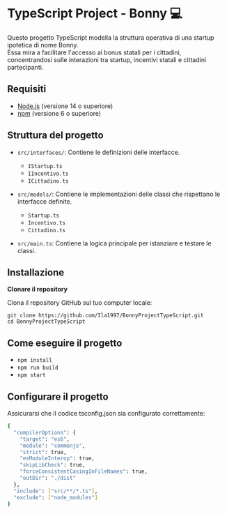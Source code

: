 # TypeScript Project - Bonny :computer:

Questo progetto TypeScript modella la struttura operativa di una startup ipotetica di nome Bonny.</br>Essa mira a facilitare l'accesso ai bonus statali per i cittadini, concentrandosi sulle interazioni tra startup, incentivi statali e cittadini partecipanti.

## Requisiti

- [Node.js](https://nodejs.org/) (versione 14 o superiore)
- [npm](https://www.npmjs.com/) (versione 6 o superiore)

## Struttura del progetto

- `src/interfaces/`: Contiene le definizioni delle interfacce.
  - `IStartup.ts`
  - `IIncentivo.ts`
  - `ICittadino.ts`

- `src/models/`: Contiene le implementazioni delle classi che rispettano le interfacce definite.
  - `Startup.ts`
  - `Incentivo.ts`
  - `Cittadino.ts`

- `src/main.ts`: Contiene la logica principale per istanziare e testare le classi.

## Installazione

**Clonare il repository**

   Clona il repository GitHub sul tuo computer locale:

   `git clone https://github.com/Ila1997/BonnyProjectTypeScript.git` </br>
   `cd BonnyProjectTypeScript`
   
## Come eseguire il progetto

   - `npm install`
   - `npm run build`
   - `npm start`
   
## Configurare il progetto

Assicurarsi che il codice tsconfig.json sia configurato correttamente:
```bash
{
  "compilerOptions": {
    "target": "es6",
    "module": "commonjs",
    "strict": true,
    "esModuleInterop": true,
    "skipLibCheck": true,
    "forceConsistentCasingInFileNames": true,
    "outDir": "./dist"
  },
  "include": ["src/**/*.ts"],
  "exclude": ["node_modules"]
}
